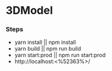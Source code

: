 # 3DModel

### Steps

- yarn install || npm install
- yarn build || npm run build
- yarn start:prod || npm run start:prod
- http://localhost:<%52363%>/
